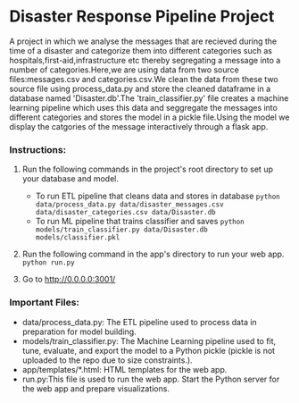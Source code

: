 # Disaster Response Pipeline Project
A project in which we analyse the messages that are recieved during the time of a disaster and categorize them into different categories such as hospitals,first-aid,infrastructure etc thereby segregating a message into a number of categories.Here,we are using data from two source files:messages.csv and categories.csv.We clean the data from these two source file using process_data.py and store the cleaned dataframe in a database named 'Disaster.db'.The 'train_classifier.py' file creates a machine learning pipeline which uses this data and seggregate the messages into different categories and stores the model in a pickle file.Using the model we display the catgories of the message interactively through a flask app. 


### Instructions:
1. Run the following commands in the project's root directory to set up your database and model.

    - To run ETL pipeline that cleans data and stores in database
        `python data/process_data.py data/disaster_messages.csv data/disaster_categories.csv data/Disaster.db`
    - To run ML pipeline that trains classifier and saves
        `python models/train_classifier.py data/Disaster.db models/classifier.pkl`

2. Run the following command in the app's directory to run your web app.
    `python run.py`

3. Go to http://0.0.0.0:3001/

### Important Files:
- data/process_data.py: The ETL pipeline used to process data in preparation for model building.
- models/train_classifier.py: The Machine Learning pipeline used to fit, tune, evaluate, and export the model to a Python pickle (pickle is not uploaded to the repo due to size constraints.).
- app/templates/*.html: HTML templates for the web app.
- run.py:This file is used to run the web app. Start the Python server for the web app and prepare visualizations.
